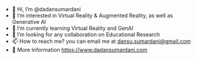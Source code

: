 - 👋 Hi, I’m @dadansumardani
- 👀 I’m interested in Virtual Reality & Augmented Reality, as well as Generative AI
- 🌱 I’m currently learning Virtual Reality and GenAI
- 💞️ I’m looking for any collaboration on Educational Research
- 📫 How to reach me? you can email me at dansu.sumardani@gmail.com 
- 👀 More Information https://www.dadansumardani.com

<!---
dadansumardani/dadansumardani is a ✨ special ✨ repository because its `README.md` (this file) appears on your GitHub profile.
You can click the Preview link to take a look at your changes.
--->
